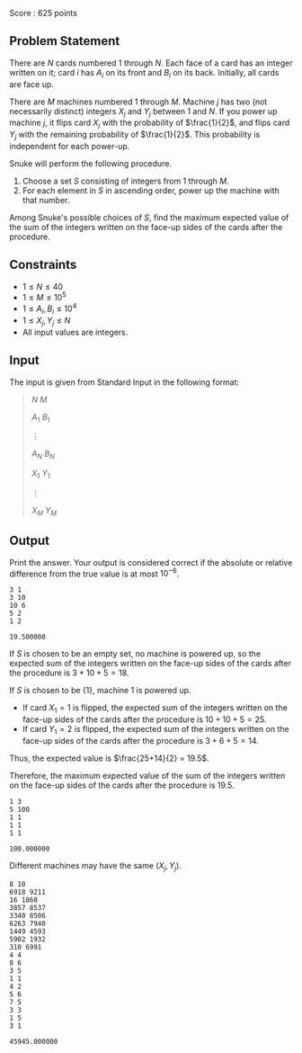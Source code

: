 Score : $625$ points

## Problem Statement

There are $N$ cards numbered $1$ through $N$.
Each face of a card has an integer written on it; card $i$ has $A_i$ on its front and $B_i$ on its back.
Initially, all cards are face up.

There are $M$ machines numbered $1$ through $M$.
Machine $j$ has two (not necessarily distinct) integers $X_j$ and $Y_j$ between $1$ and $N$.  If you power up machine $j$,
it flips card $X_j$ with the probability of $\frac{1}{2}$, and flips card $Y_j$ with the remaining probability of $\frac{1}{2}$.
This probability is independent for each power-up.

Snuke will perform the following procedure.

1. Choose a set $S$ consisting of integers from $1$ through $M$.
2. For each element in $S$ in ascending order, power up the machine with that number.

Among Snuke's possible choices of $S$, find the maximum expected value of the sum of the integers written on the face-up sides of the cards after the procedure.

## Constraints

- $1\leq N \leq 40$
- $1\leq M \leq 10^5$
- $1\leq A_i,B_i \leq 10^4$
- $1\leq X_j,Y_j \leq N$
- All input values are integers.

## Input

The input is given from Standard Input in the following format:

> $N$ $M$
> 
> $A_1$ $B_1$
> 
> $\vdots$
> 
> $A_N$ $B_N$
> 
> $X_1$ $Y_1$
> 
> $\vdots$
> 
> $X_M$ $Y_M$

## Output

Print the answer.
Your output is considered correct if the absolute or relative difference from the true value is at most $10^{-6}$.

```input1
3 1
3 10
10 6
5 2
1 2
```

```output1
19.500000
```

If $S$ is chosen to be an empty set, no machine is powered up, so the expected sum of the integers written on the face-up sides of the cards after the procedure is $3+10+5=18$.

If $S$ is chosen to be $\lbrace 1 \rbrace$, machine $1$ is powered up.

- If card $X_1 = 1$ is flipped, the expected sum of the integers written on the face-up sides of the cards after the procedure is $10+10+5=25$.
- If card $Y_1 = 2$ is flipped, the expected sum of the integers written on the face-up sides of the cards after the procedure is $3+6+5=14$.

Thus, the expected value is $\frac{25+14}{2} = 19.5$.

Therefore, the maximum expected value of the sum of the integers written on the face-up sides of the cards after the procedure is $19.5$.

```input2
1 3
5 100
1 1
1 1
1 1
```

```output2
100.000000
```

Different machines may have the same $(X_j,Y_j)$.

```input3
8 10
6918 9211
16 1868
3857 8537
3340 8506
6263 7940
1449 4593
5902 1932
310 6991
4 4
8 6
3 5
1 1
4 2
5 6
7 5
3 3
1 5
3 1
```

```output3
45945.000000
```